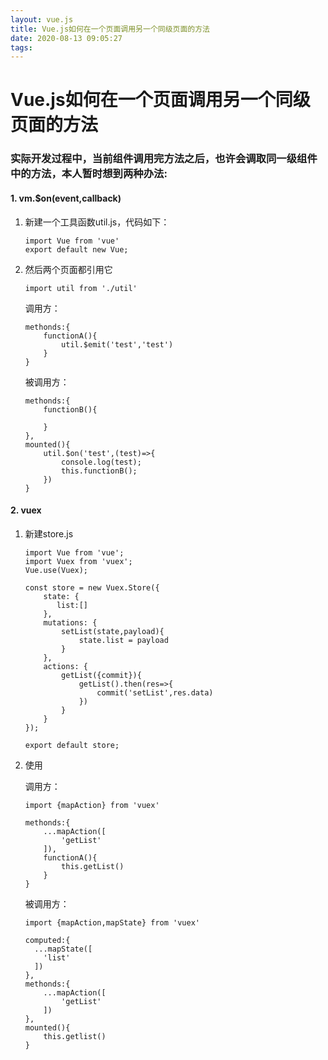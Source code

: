 ```yaml
---
layout: vue.js
title: Vue.js如何在一个页面调用另一个同级页面的方法
date: 2020-08-13 09:05:27
tags:
---
```


# Vue.js如何在一个页面调用另一个同级页面的方法
<!--more-->

### 实际开发过程中，当前组件调用完方法之后，也许会调取同一级组件中的方法，本人暂时想到两种办法:
#### 1. vm.$on(event,callback)
1. 新建一个工具函数util.js，代码如下：
    ```
    import Vue from 'vue'
    export default new Vue;
    ```
2. 然后两个页面都引用它
    ```
    import util from './util'
    ```
    调用方：
    ```
    methonds:{
        functionA(){
            util.$emit('test','test')
        }
    }
    ```
    被调用方：
    ```
    methonds:{
        functionB(){
            
        }
    },
    mounted(){
        util.$on('test',(test)=>{
            console.log(test);
            this.functionB();
        })
    }
    ```
#### 2. vuex

1. 新建store.js
    ```
    import Vue from 'vue';
    import Vuex from 'vuex';
    Vue.use(Vuex);
    
    const store = new Vuex.Store({
        state: {
           list:[]
        },
        mutations: {
            setList(state,payload){
                state.list = payload
            }
        },
        actions: {
            getList({commit}){
                getList().then(res=>{
                    commit('setList',res.data)
                })
            }
        }
    });
    
    export default store;
    ```
2. 使用

    调用方：
    ```
    import {mapAction} from 'vuex'
    
    methonds:{
        ...mapAction([
            'getList'
        ]),
        functionA(){
            this.getList()
        }
    }
    ```
    被调用方：
    ```
    import {mapAction,mapState} from 'vuex'
    
    computed:{
      ...mapState([
        'list'
      ])  
    },
    methonds:{
        ...mapAction([
            'getList'
        ])
    },
    mounted(){
        this.getlist()
    }
    ```
